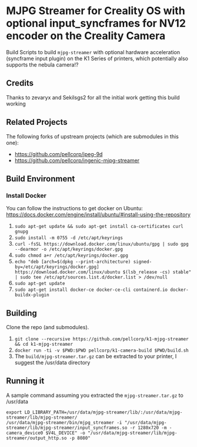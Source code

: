 # MJPG Streamer for Creality OS with optional input_syncframes for NV12 encoder on the Creality Camera

Build Scripts to build `mjpg-streamer` with optional hardware acceleration (syncframe input plugin) on the K1 Series of
printers, which potentially also supports the nebula camera!?

## Credits

Thanks to zevaryx and Sekilsgs2 for all the initial work getting this build working

## Related Projects

The following forks of upstream projects (which are submodules in this one):

- https://github.com/pellcorp/jpeg-9d
- https://github.com/pellcorp/ingenic-mjpg-streamer

## Build Environment

### Install Docker

You can follow the instructions to get docker on Ubuntu:
https://docs.docker.com/engine/install/ubuntu/#install-using-the-repository

1. `sudo apt-get update && sudo apt-get install ca-certificates curl gnupg`
2. `sudo install -m 0755 -d /etc/apt/keyrings`
3. `curl -fsSL https://download.docker.com/linux/ubuntu/gpg | sudo gpg --dearmor -o /etc/apt/keyrings/docker.gpg`
4. `sudo chmod a+r /etc/apt/keyrings/docker.gpg`
3. `echo "deb [arch=$(dpkg --print-architecture) signed-by=/etc/apt/keyrings/docker.gpg] https://download.docker.com/linux/ubuntu $(lsb_release -cs) stable" | sudo tee /etc/apt/sources.list.d/docker.list > /dev/null`
4. `sudo apt-get update`
5. `sudo apt-get install docker-ce docker-ce-cli containerd.io docker-buildx-plugin`

## Building

Clone the repo (and submodules).

1. `git clone --recursive https://github.com/pellcorp/k1-mjpg-streamer && cd k1-mjpg-streamer`
2. `docker run -ti -v $PWD:$PWD pellcorp/k1-camera-build $PWD/build.sh`
3. The `build/mjpg-streamer.tar.gz` can be extracted to your printer, I suggest the /usr/data directory 

## Running it

A sample command assuming you extracted the `mjpg-streamer.tar.gz` to /usr/data

```
export LD_LIBRARY_PATH=/usr/data/mjpg-streamer/lib/:/usr/data/mjpg-streamer/lib/mjpg-streamer/
/usr/data/mjpg-streamer/bin/mjpg_streamer -i "/usr/data/mjpg-streamer/lib/mjpg-streamer/input_syncframes.so -r 1280x720 -m -camera_device0 $V4L_DEVICE" -o "/usr/data/mjpg-streamer/lib/mjpg-streamer/output_http.so -p 8080"
```
